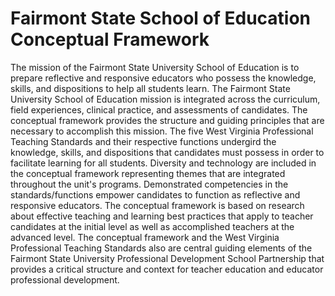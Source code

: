 # Fairmont State School of Education Conceptual Framework

The mission of the Fairmont State University School of Education is to prepare reflective and responsive educators who possess the knowledge, skills, and dispositions to help all students learn. The Fairmont State University School of Education mission is integrated across the curriculum, field experiences, clinical practice, and assessments of candidates. The conceptual framework provides the structure and guiding principles that are necessary to accomplish this mission. The five West Virginia Professional Teaching Standards and their respective functions undergird the knowledge, skills, and dispositions that candidates must possess in order to facilitate learning for all students. Diversity and technology are included in the conceptual framework representing themes that are integrated throughout the unit's programs. Demonstrated competencies in the standards/functions empower candidates to function as reflective and responsive educators. The conceptual framework is based on research about effective teaching and learning best practices that apply to teacher candidates at the initial level as well as accomplished teachers at the advanced level. The conceptual framework and the West Virginia Professional Teaching Standards also are central guiding elements of the Fairmont State University Professional Development School Partnership that provides a critical structure and context for teacher education and educator professional development.

